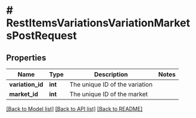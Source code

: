 # # RestItemsVariationsVariationMarketsPostRequest

## Properties

Name | Type | Description | Notes
------------ | ------------- | ------------- | -------------
**variation_id** | **int** | The unique ID of the variation |
**market_id** | **int** | The unique ID of the market |

[[Back to Model list]](../../README.md#models) [[Back to API list]](../../README.md#endpoints) [[Back to README]](../../README.md)
